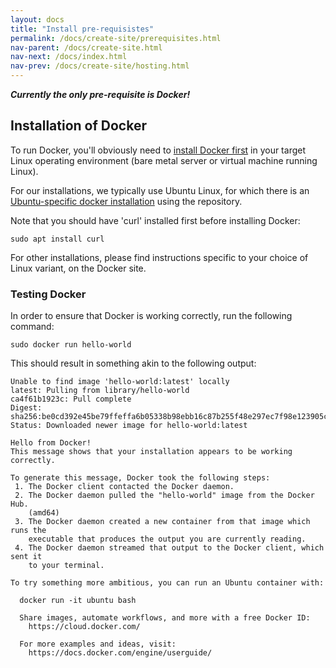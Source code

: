 ```yaml
---
layout: docs
title: "Install pre-requisistes"
permalink: /docs/create-site/prerequisites.html
nav-parent: /docs/create-site.html
nav-next: /docs/index.html
nav-prev: /docs/create-site/hosting.html
---
```


***Currently the only pre-requisite is Docker!***

## Installation of Docker

To run Docker, you'll obviously need to [install Docker first](https://docs.docker.com/engine/installation/) in your target Linux operating environment (bare metal server or virtual machine running Linux).

For our installations, we typically use Ubuntu Linux, for which there is an [Ubuntu-specific docker installation](https://docs.docker.com/engine/installation/linux/docker-ce/ubuntu/#install-using-the-repository) using the repository.

Note that you should have 'curl' installed first before installing Docker:

```
sudo apt install curl
```

For other installations, please find instructions specific to your choice of Linux variant, on the Docker site.

### Testing Docker

In order to ensure that Docker is working correctly, run the following command:

```
sudo docker run hello-world
```

This should result in something akin to the following output:

```
Unable to find image 'hello-world:latest' locally
latest: Pulling from library/hello-world
ca4f61b1923c: Pull complete
Digest: sha256:be0cd392e45be79ffeffa6b05338b98ebb16c87b255f48e297ec7f98e123905c
Status: Downloaded newer image for hello-world:latest

Hello from Docker!
This message shows that your installation appears to be working correctly.

To generate this message, Docker took the following steps:
 1. The Docker client contacted the Docker daemon.
 2. The Docker daemon pulled the "hello-world" image from the Docker Hub.
    (amd64)
 3. The Docker daemon created a new container from that image which runs the
    executable that produces the output you are currently reading.
 4. The Docker daemon streamed that output to the Docker client, which sent it
    to your terminal.

To try something more ambitious, you can run an Ubuntu container with:

  docker run -it ubuntu bash

  Share images, automate workflows, and more with a free Docker ID:
    https://cloud.docker.com/

  For more examples and ideas, visit:
    https://docs.docker.com/engine/userguide/
```
